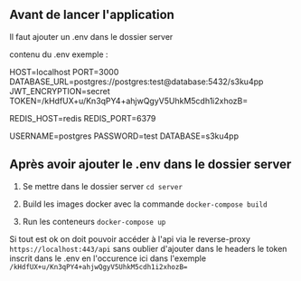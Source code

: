 ## Avant de lancer l'application

Il faut ajouter un .env dans le dossier server 

contenu du .env exemple : 

HOST=localhost
PORT=3000
DATABASE_URL=postgres://postgres:test@database:5432/s3ku4pp
JWT_ENCRYPTION=secret
TOKEN=/kHdfUX+u/Kn3qPY4+ahjwQgyV5UhkM5cdh1i2xhozB=

REDIS_HOST=redis
REDIS_PORT=6379


USERNAME=postgres
PASSWORD=test
DATABASE=s3ku4pp

## Après avoir ajouter le .env dans le dossier server

1) Se mettre dans le dossier server `cd server`

2) Build les images docker avec la commande `docker-compose build`

3) Run les conteneurs `docker-compose up`

Si tout est ok on doit pouvoir accéder à l'api via le reverse-proxy  `https://localhost:443/api`
sans oublier d'ajouter dans le headers le token inscrit dans le .env en l'occurence ici dans l'exemple `/kHdfUX+u/Kn3qPY4+ahjwQgyV5UhkM5cdh1i2xhozB=` 
